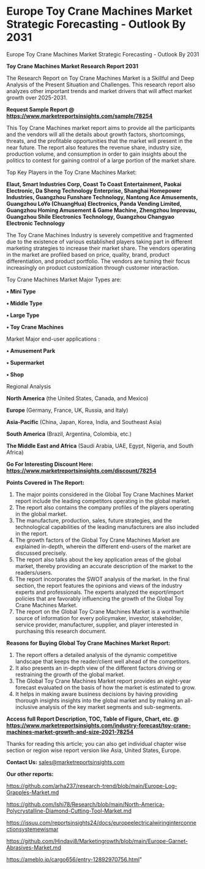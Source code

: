 # Europe Toy Crane Machines Market Strategic Forecasting - Outlook By 2031
 Europe Toy Crane Machines Market Strategic Forecasting - Outlook By 2031

<strong>Toy Crane Machines Market Research Report 2031</strong>

The Research Report on Toy Crane Machines Market is a Skillful and Deep Analysis of the Present Situation and Challenges. This research report also analyzes other important trends and market drivers that will affect market growth over 2025-2031.

<strong>Request Sample Report @ <a href=https://www.marketreportsinsights.com/sample/78254>https://www.marketreportsinsights.com/sample/78254</a></strong>

This Toy Crane Machines market report aims to provide all the participants and the vendors will all the details about growth factors, shortcomings, threats, and the profitable opportunities that the market will present in the near future. The report also features the revenue share, industry size, production volume, and consumption in order to gain insights about the politics to contest for gaining control of a large portion of the market share.

Top Key Players in the Toy Crane Machines Market:

<strong>Elaut, Smart Industries Corp, Coast To Coast Entertainment, Paokai Electronic, Da Sheng Technology Enterprise, Shanghai Homepower Industries, Guangzhou Funshare Technology, Nantong Ace Amusements, Guangzhou LoYo (ChuangHua) Electronics, Panda Vending Limited, Guangzhou Homing Amusement & Game Machine, Zhengzhou Improvau, Guangzhou Shile Electronics Technology, Guangzhou Changyao Electronic Technology</strong>

The Toy Crane Machines Industry is severely competitive and fragmented due to the existence of various established players taking part in different marketing strategies to increase their market share. The vendors operating in the market are profiled based on price, quality, brand, product differentiation, and product portfolio. The vendors are turning their focus increasingly on product customization through customer interaction.

Toy Crane Machines Market Major Types are:

<strong>• Mini Type

• Middle Type

• Large Type

• Toy Crane Machines</strong>

Market Major end-user applications :

<strong>• Amusement Park

• Supermarket

• Shop</strong>

Regional Analysis

</u><strong><b>North America</b></strong> (the United States, Canada, and Mexico)

<strong><b>Europe </b></strong>(Germany, France, UK, Russia, and Italy)

<strong><b>Asia-Pacific</b></strong> (China, Japan, Korea, India, and Southeast Asia)

<strong><b>South America</b></strong> (Brazil, Argentina, Colombia, etc.)

<strong><b>The Middle East and Africa</b></strong> (Saudi Arabia, UAE, Egypt, Nigeria, and South Africa)

<strong>Go For Interesting Discount Here: <a href=https://www.marketreportsinsights.com/discount/78254>https://www.marketreportsinsights.com/discount/78254</a></strong>

<strong>Points Covered in The Report:</strong>
<ol>
  <li>The major points considered in the Global Toy Crane Machines Market report include the leading competitors operating in the global market.</li>
  <li>The report also contains the company profiles of the players operating in the global market.</li>
  <li>The manufacture, production, sales, future strategies, and the technological capabilities of the leading manufacturers are also included in the report.</li>
  <li>The growth factors of the Global Toy Crane Machines Market are explained in-depth, wherein the different end-users of the market are discussed precisely.</li>
  <li>The report also talks about the key application areas of the global market, thereby providing an accurate description of the market to the readers/users.</li>
  <li>The report incorporates the SWOT analysis of the market. In the final section, the report features the opinions and views of the industry experts and professionals. The experts analyzed the export/import policies that are favorably influencing the growth of the Global Toy Crane Machines Market.</li>
  <li>The report on the Global Toy Crane Machines Market is a worthwhile source of information for every policymaker, investor, stakeholder, service provider, manufacturer, supplier, and player interested in purchasing this research document.</li>
</ol>
<strong>Reasons for Buying Global Toy Crane Machines Market Report:</strong>

<ol>
  <li>The report offers a detailed analysis of the dynamic competitive landscape that keeps the reader/client well ahead of the competitors.</li>
  <li>It also presents an in-depth view of the different factors driving or restraining the growth of the global market.</li>
  <li>The Global Toy Crane Machines Market report provides an eight-year forecast evaluated on the basis of how the market is estimated to grow.</li>
  <li>It helps in making aware business decisions by having providing thorough insights insights into the global market and by making an all-inclusive analysis of the key market segments and sub-segments.</li>
</ol>
<strong>Access full Report Description, TOC, Table of Figure, Chart, etc. @ <a href=https://www.marketreportsinsights.com/industry-forecast/toy-crane-machines-market-growth-and-size-2021-78254>https://www.marketreportsinsights.com/industry-forecast/toy-crane-machines-market-growth-and-size-2021-78254</a></strong>


Thanks for reading this article; you can also get individual chapter wise section or region wise report version like Asia, United States, Europe.

<strong>Contact Us:</strong>
sales@marketreportsinsights.com

<strong>Our other reports:</strong>

<a href=https://github.com/arha237/research-trend/blob/main/Europe-Log-Grapples-Market.md>https://github.com/arha237/research-trend/blob/main/Europe-Log-Grapples-Market.md</a>

<a href=https://github.com/Ishi78/Research/blob/main/North-America-Polycrystalline-Diamond-Cutting-Tool-Market.md>https://github.com/Ishi78/Research/blob/main/North-America-Polycrystalline-Diamond-Cutting-Tool-Market.md</a>

<a href=https://issuu.com/reportsinsights24/docs/europeelectricalwiringinterconnectionsystemewismar>https://issuu.com/reportsinsights24/docs/europeelectricalwiringinterconnectionsystemewismar</a>

<a href=https://github.com/Hindavi8/Marketingrowth/blob/main/Europe-Garnet-Abrasives-Market.md>https://github.com/Hindavi8/Marketingrowth/blob/main/Europe-Garnet-Abrasives-Market.md</a>

<a href=https://ameblo.jp/cargo656/entry-12892970756.html>https://ameblo.jp/cargo656/entry-12892970756.html</a>"
